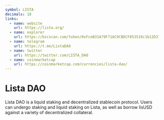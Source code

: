 ```yaml
---
symbol: LISTA
decimals: 18
links:
  - name: website
    url: https://lista.org/
  - name: explorer
    url: https://bscscan.com/token/0xFceB31A79F71AC9CBDCF853519c1b12D379EdC46
  - name: telegram
    url: https://t.me/ListaDAO
  - name: twitter
    url: https://twitter.com/LISTA_DAO
  - name: coinmarketcap
    url: https://coinmarketcap.com/currencies/lista-dao/
---
```


# Lista DAO

Lista DAO is a liquid staking and decentralized stablecoin protocol. Users can undergo staking and liquid staking on Lista, as well as borrow lisUSD against a variety of decentralized collateral.
